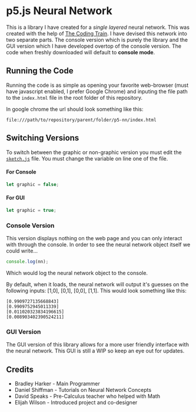# p5.js Neural Network
This is a library I have created for a *single layered* neural network. This was created with the help of [The Coding Train](https://www.youtube.com/channel/UCvjgXvBlbQiydffZU7m1_aw). I have devised this network into two separate parts. The console version which is purely the library and the GUI version which I have developed overtop of the console version. The code when freshly downloaded will default to **console mode**.

## Running the Code
Running the code is as simple as opening your favorite web-browser (must have javascript enabled, I prefer Google Chrome) and inputing the file path to the `index.html` file in the root folder of this repository.

In google chrome the url should look something like this:
```
file:///path/to/repository/parent/folder/p5-nn/index.html
```

## Switching Versions

To switch between the graphic or non-graphic version you must edit the [`sketch.js`](../blob/master/sketch.js) file. You must change the variable on line one of the file.

#### For Console
```Javascript
let graphic = false;
```
#### For GUI
```Javascript
let graphic = true;
```

### Console Version
This version displays nothing on the web page and you can only interact with through the console. In order to see the neural network object itself we could write...
```Javascript
console.log(nn);
```
Which would log the neural network object to the console.

By default, when it loads, the neural network will output it's guesses on the following inputs: [1,0], [0,1], [0,0], [1,1]. This would look something like this:
```
[0.9909727135668843]
[0.9909752945011339]
[0.011020323834196615]
[0.008903402390524211]
```

### GUI Version
The GUI version of this library allows for a more user friendly interface with the neural network. This GUI is still a WIP so keep an eye out for updates.

## Credits
* Bradley Harker - Main Programmer
* Daniel Shiffman - Tutorials on Neural Network Concepts
* David Speaks - Pre-Calculus teacher who helped with Math
* Elijah Wilson - Introduced project and co-designer
